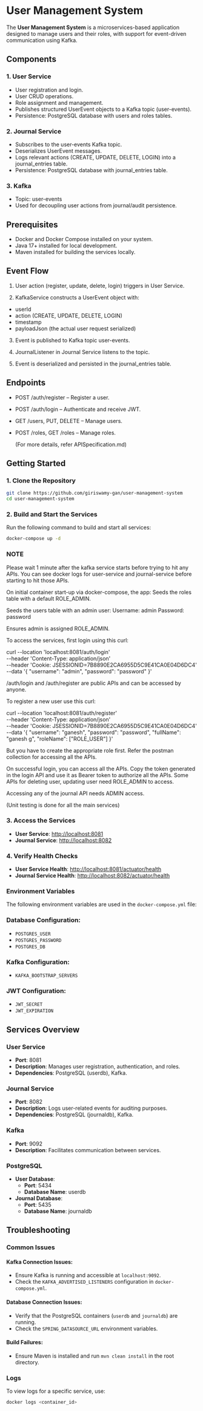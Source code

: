 # User Management System

The **User Management System** is a microservices-based application designed to manage users and their roles, with support for event-driven communication using Kafka.

## Components

### 1. User Service

- User registration and login.
- User CRUD operations.
- Role assignment and management.
- Publishes structured UserEvent objects to a Kafka topic (user-events).
- Persistence: PostgreSQL database with users and roles tables.

### 2. Journal Service

- Subscribes to the user-events Kafka topic.
- Deserializes UserEvent messages.
- Logs relevant actions (CREATE, UPDATE, DELETE, LOGIN) into a journal_entries table.
- Persistence: PostgreSQL database with journal_entries table.

### 3. Kafka
- Topic: user-events
- Used for decoupling user actions from journal/audit persistence.

## Prerequisites

- Docker and Docker Compose installed on your system.
- Java 17+ installed for local development.
- Maven installed for building the services locally.

## Event Flow

1. User action (register, update, delete, login) triggers in User Service.

2. KafkaService constructs a UserEvent object with:

- userId
- action (CREATE, UPDATE, DELETE, LOGIN)
- timestamp
- payloadJson (the actual user request serialized)

3. Event is published to Kafka topic user-events.

4. JournalListener in Journal Service listens to the topic.

5. Event is deserialized and persisted in the journal_entries table.

## Endpoints

- POST /auth/register – Register a user.

- POST /auth/login – Authenticate and receive JWT.

- GET /users, PUT, DELETE – Manage users.

- POST /roles, GET /roles – Manage roles.

  (For more details, refer APISpecification.md)

## Getting Started

### 1. Clone the Repository

```bash
git clone https://github.com/giriswamy-gan/user-management-system
cd user-management-system
```

### 2. Build and Start the Services

Run the following command to build and start all services:

```bash
docker-compose up -d
```

### NOTE

Please wait 1 minute after the kafka service starts before trying to hit any APIs. You can see docker logs for user-service and journal-service before starting to hit those APIs.

On initial container start-up via docker-compose, the app:
Seeds the roles table with a default ROLE_ADMIN.

Seeds the users table with an admin user:
Username: admin
Password: password

Ensures admin is assigned ROLE_ADMIN.

To access the services, first login using this curl:

curl --location 'localhost:8081/auth/login' \
--header 'Content-Type: application/json' \
--header 'Cookie: JSESSIONID=7B8890E2CA6955D5C9E41CA0E04D6DC4' \
--data '{
    "username": "admin",
    "password": "password"
}'

/auth/login and /auth/register are public APIs and can be accessed by anyone.

To register a new user use this curl:

curl --location 'localhost:8081/auth/register' \
--header 'Content-Type: application/json' \
--header 'Cookie: JSESSIONID=7B8890E2CA6955D5C9E41CA0E04D6DC4' \
--data '{
	"username": "ganesh",
    "password": "password",
    "fullName": "ganesh g",
    "roleName": ["ROLE_USER"]
}'

But you have to create the appropriate role first. Refer the postman collection for accessing all the APIs.

On successful login, you can access all the APIs. Copy the token generated in the login API and use it as Bearer token to authorize all the APIs. Some APIs for deleting user, updating user need ROLE_ADMIN to access.

Accessing any of the journal API needs ADMIN access.

(Unit testing is done for all the main services)

### 3. Access the Services

- **User Service**: [http://localhost:8081](http://localhost:8081)
- **Journal Service**: [http://localhost:8082](http://localhost:8082)

### 4. Verify Health Checks

- **User Service Health**: [http://localhost:8081/actuator/health](http://localhost:8081/actuator/health)
- **Journal Service Health**: [http://localhost:8082/actuator/health](http://localhost:8082/actuator/health)

### Environment Variables

The following environment variables are used in the `docker-compose.yml` file:

### Database Configuration:
- `POSTGRES_USER`
- `POSTGRES_PASSWORD`
- `POSTGRES_DB`

### Kafka Configuration:
- `KAFKA_BOOTSTRAP_SERVERS`

### JWT Configuration:
- `JWT_SECRET`
- `JWT_EXPIRATION`

## Services Overview

### User Service
- **Port**: 8081
- **Description**: Manages user registration, authentication, and roles.
- **Dependencies**: PostgreSQL (userdb), Kafka.

### Journal Service
- **Port**: 8082
- **Description**: Logs user-related events for auditing purposes.
- **Dependencies**: PostgreSQL (journaldb), Kafka.

### Kafka
- **Port**: 9092
- **Description**: Facilitates communication between services.

### PostgreSQL
- **User Database**:
  - **Port**: 5434
  - **Database Name**: userdb
- **Journal Database**:
  - **Port**: 5435
  - **Database Name**: journaldb

## Troubleshooting

### Common Issues

#### Kafka Connection Issues:
- Ensure Kafka is running and accessible at `localhost:9092`.
- Check the `KAFKA_ADVERTISED_LISTENERS` configuration in `docker-compose.yml`.

#### Database Connection Issues:
- Verify that the PostgreSQL containers (`userdb` and `journaldb`) are running.
- Check the `SPRING_DATASOURCE_URL` environment variables.

#### Build Failures:
- Ensure Maven is installed and run `mvn clean install` in the root directory.

### Logs
To view logs for a specific service, use:

```bash
docker logs <container_id>
```

